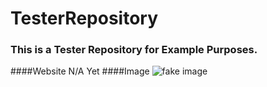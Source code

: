 # TesterRepository
### This is a Tester Repository for Example Purposes.
####Website N/A Yet
####Image 
![fake image](https://user-images.githubusercontent.com/47011627/73045341-1f716200-3e33-11ea-82cf-7d6860a71cb9.jpg)

